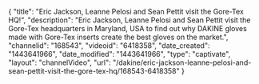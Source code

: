 {
    "title": "Eric Jackson, Leanne Pelosi and Sean Pettit visit the Gore-Tex HQ!",
    "description": "Eric Jackson, Leanne Pelosi and Sean Pettit visit the Gore-Tex headquarters in Maryland, USA to find out why DAKINE gloves made with Gore-Tex inserts create the best gloves on the market.",
    "channelid": "168543",
    "videoid": "6418358",
    "date_created": "1443641966",
    "date_modified": "1443641966",
    "type": "captivate",
    "layout": "channelVideo",
    "url": "\/dakine\/eric-jackson-leanne-pelosi-and-sean-pettit-visit-the-gore-tex-hq\/168543-6418358"
}